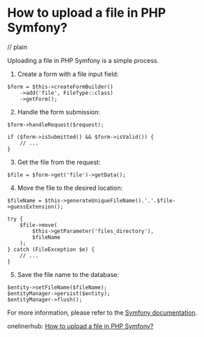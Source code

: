 # How to upload a file in PHP Symfony?
// plain

Uploading a file in PHP Symfony is a simple process.

1. Create a form with a file input field:

```
$form = $this->createFormBuilder()
    ->add('file', FileType::class)
    ->getForm();
```

2. Handle the form submission:

```
$form->handleRequest($request);

if ($form->isSubmitted() && $form->isValid()) {
    // ...
}
```

3. Get the file from the request:

```
$file = $form->get('file')->getData();
```

4. Move the file to the desired location:

```
$fileName = $this->generateUniqueFileName().'.'.$file->guessExtension();

try {
    $file->move(
        $this->getParameter('files_directory'),
        $fileName
    );
} catch (FileException $e) {
    // ...
}
```

5. Save the file name to the database:

```
$entity->setFileName($fileName);
$entityManager->persist($entity);
$entityManager->flush();
```

For more information, please refer to the [Symfony documentation](https://symfony.com/doc/current/controller/upload_file.html).

onelinerhub: [How to upload a file in PHP Symfony?
](https://onelinerhub.com/php-symfony/how-to-upload-a-file-in-php-symfony)
